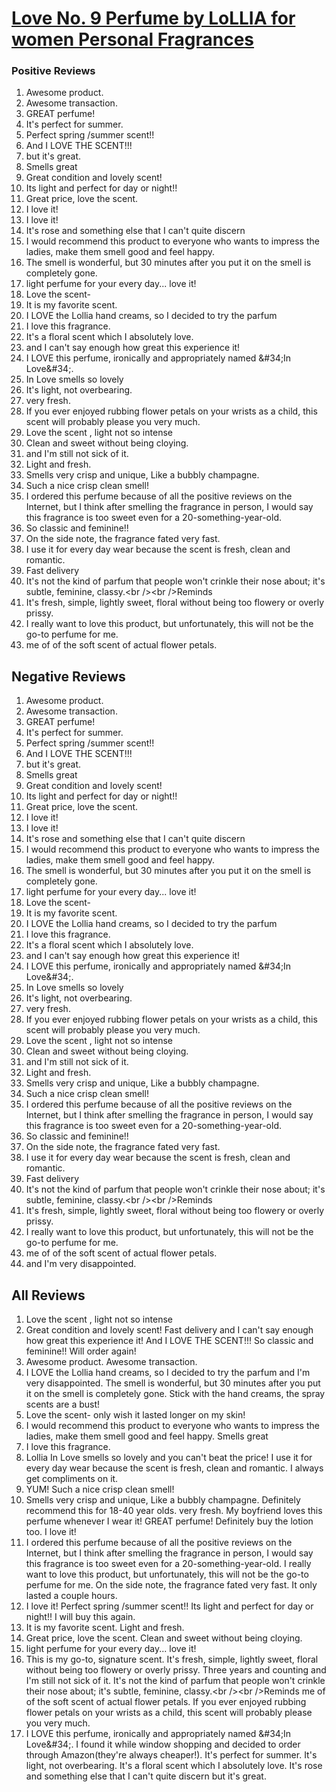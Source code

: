 # [Love No. 9 Perfume by LoLLIA for women Personal Fragrances](https://products.checkmycream.com/products/Love-No.-9-Perfume-by-LoLLIA-for-women-Personal-Fragrances.html)

### Positive Reviews

<ol>
      <li>Awesome product.</li>
      <li>Awesome transaction.</li>
      <li>GREAT perfume!</li>
      <li>It&#x27;s perfect for summer.</li>
      <li>Perfect spring /summer scent!!</li>
      <li>And I LOVE THE SCENT!!!  </li>
      <li>but it&#x27;s great.</li>
      <li>Smells great</li>
      <li>Great condition and lovely scent!  </li>
      <li>Its light and perfect for day or night!!</li>
      <li>Great price, love the scent.  </li>
      <li>I love it!</li>
      <li>I love it!</li>
      <li>It&#x27;s rose and something else that I can&#x27;t quite discern</li>
      <li>I would recommend this product to everyone who wants to impress the ladies, make them smell good and feel happy.</li>
      <li>The smell is wonderful, but 30 minutes after you put it on the smell is completely gone.  </li>
      <li>light perfume for your every day... love it!</li>
      <li>Love the scent-</li>
      <li>It is my favorite scent.</li>
      <li>I LOVE the Lollia hand creams, so I decided to try the parfum</li>
      <li>I love this fragrance.</li>
      <li>It&#x27;s a floral scent which I absolutely love.</li>
      <li>and I can&#x27;t say enough how great this experience it!  </li>
      <li>I LOVE this perfume,  ironically and appropriately named &amp;#34;In Love&amp;#34;.</li>
      <li>In Love smells so lovely</li>
      <li>It&#x27;s light, not overbearing.</li>
      <li>very fresh.</li>
      <li>If you ever enjoyed rubbing flower petals on your wrists as a child, this scent will probably please you very much.</li>
      <li>Love the scent , light not so intense</li>
      <li>Clean and sweet without being cloying.</li>
      <li>and I&#x27;m still not sick of it.</li>
      <li>Light and fresh.</li>
      <li>Smells very crisp and unique, Like a bubbly champagne.</li>
      <li>Such a nice crisp clean smell!</li>
      <li>I ordered this perfume because of all the positive reviews on the Internet, but I think after smelling the fragrance in person, I would say this fragrance is too sweet even for a 20-something-year-old.</li>
      <li>So classic and feminine!!  </li>
      <li>On the side note, the fragrance fated very fast.</li>
      <li>I use it for every day wear because the scent is fresh, clean and romantic.</li>
      <li>Fast delivery</li>
      <li>It&#x27;s not the kind of parfum that people won&#x27;t crinkle their nose about; it&#x27;s subtle, feminine, classy.&lt;br /&gt;&lt;br /&gt;Reminds</li>
      <li>It&#x27;s fresh, simple, lightly sweet, floral without being too flowery or overly prissy.</li>
      <li>I really want to love this product, but unfortunately, this will not be the go-to perfume for me.</li>
      <li>me of of the soft scent of actual flower petals.</li>
</ol>


<h2>Negative Reviews</h2>
<ol>
<li> Awesome product.</li>
<li> Awesome transaction.</li>
<li> GREAT perfume!</li>
<li> It&#x27;s perfect for summer.</li>
<li> Perfect spring /summer scent!!</li>
<li> And I LOVE THE SCENT!!!  </li>
<li> but it&#x27;s great.</li>
<li> Smells great</li>
<li> Great condition and lovely scent!  </li>
<li> Its light and perfect for day or night!!</li>
<li> Great price, love the scent.  </li>
<li> I love it!</li>
<li> I love it!</li>
<li> It&#x27;s rose and something else that I can&#x27;t quite discern</li>
<li> I would recommend this product to everyone who wants to impress the ladies, make them smell good and feel happy.</li>
<li> The smell is wonderful, but 30 minutes after you put it on the smell is completely gone.  </li>
<li> light perfume for your every day... love it!</li>
<li> Love the scent-</li>
<li> It is my favorite scent.</li>
<li> I LOVE the Lollia hand creams, so I decided to try the parfum</li>
<li> I love this fragrance.</li>
<li> It&#x27;s a floral scent which I absolutely love.</li>
<li> and I can&#x27;t say enough how great this experience it!  </li>
<li> I LOVE this perfume,  ironically and appropriately named &amp;#34;In Love&amp;#34;.</li>
<li> In Love smells so lovely</li>
<li> It&#x27;s light, not overbearing.</li>
<li> very fresh.</li>
<li> If you ever enjoyed rubbing flower petals on your wrists as a child, this scent will probably please you very much.</li>
<li> Love the scent , light not so intense</li>
<li> Clean and sweet without being cloying.</li>
<li> and I&#x27;m still not sick of it.</li>
<li> Light and fresh.</li>
<li> Smells very crisp and unique, Like a bubbly champagne.</li>
<li> Such a nice crisp clean smell!</li>
<li> I ordered this perfume because of all the positive reviews on the Internet, but I think after smelling the fragrance in person, I would say this fragrance is too sweet even for a 20-something-year-old.</li>
<li> So classic and feminine!!  </li>
<li> On the side note, the fragrance fated very fast.</li>
<li> I use it for every day wear because the scent is fresh, clean and romantic.</li>
<li> Fast delivery</li>
<li> It&#x27;s not the kind of parfum that people won&#x27;t crinkle their nose about; it&#x27;s subtle, feminine, classy.&lt;br /&gt;&lt;br /&gt;Reminds</li>
<li> It&#x27;s fresh, simple, lightly sweet, floral without being too flowery or overly prissy.</li>
<li> I really want to love this product, but unfortunately, this will not be the go-to perfume for me.</li>
<li> me of of the soft scent of actual flower petals.</li>
<li> and I&#x27;m very disappointed.  </li>
</ol>

<h2>All Reviews</h2>

<ol>
    <li> Love the scent , light not so intense</li>
    <li> Great condition and lovely scent!  Fast delivery and I can&#x27;t say enough how great this experience it!  And I LOVE THE SCENT!!!  So classic and feminine!!  Will order again!</li>
    <li> Awesome product. Awesome transaction.</li>
    <li> I LOVE the Lollia hand creams, so I decided to try the parfum and I&#x27;m very disappointed.  The smell is wonderful, but 30 minutes after you put it on the smell is completely gone.  Stick with the hand creams, the spray scents are a bust!</li>
    <li> Love the scent- only wish it lasted longer on my skin!</li>
    <li> I would recommend this product to everyone who wants to impress the ladies, make them smell good and feel happy. Smells great</li>
    <li> I love this fragrance.</li>
    <li> Lollia In Love smells so lovely and you can&#x27;t beat the price! I use it for every day wear because the scent is fresh, clean and romantic. I always get compliments on it.</li>
    <li> YUM! Such a nice crisp clean smell!</li>
    <li> Smells very crisp and unique, Like a bubbly champagne. Definitely recommend this for 18-40 year olds. very fresh. My boyfriend loves this perfume whenever I wear it! GREAT perfume! Definitely buy the lotion too. I love it!</li>
    <li> I ordered this perfume because of all the positive reviews on the Internet, but I think after smelling the fragrance in person, I would say this fragrance is too sweet even for a 20-something-year-old. I really want to love this product, but unfortunately, this will not be the go-to perfume for me. On the side note, the fragrance fated very fast. It only lasted a couple hours.</li>
    <li> I love it! Perfect spring /summer scent!! Its light and perfect for day or night!! I will buy this again.</li>
    <li> It is my favorite scent. Light and fresh.</li>
    <li> Great price, love the scent.  Clean and sweet without being cloying.</li>
    <li> light perfume for your every day... love it!</li>
    <li> This is my go-to, signature scent. It&#x27;s fresh, simple, lightly sweet, floral without being too flowery or overly prissy. Three years and counting and I&#x27;m still not sick of it. It&#x27;s not the kind of parfum that people won&#x27;t crinkle their nose about; it&#x27;s subtle, feminine, classy.&lt;br /&gt;&lt;br /&gt;Reminds me of of the soft scent of actual flower petals. If you ever enjoyed rubbing flower petals on your wrists as a child, this scent will probably please you very much.</li>
    <li> I LOVE this perfume,  ironically and appropriately named &amp;#34;In Love&amp;#34;. I found it while window shopping and decided to order through Amazon(they&#x27;re always cheaper!). It&#x27;s perfect for summer. It&#x27;s light, not overbearing. It&#x27;s a floral scent which I absolutely love. It&#x27;s rose and something else that I can&#x27;t quite discern but it&#x27;s great.</li>
</ol>




